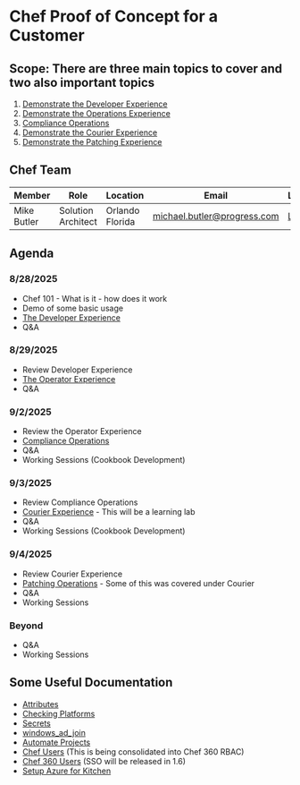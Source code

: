 # Chef Proof of Concept for a Customer

## Scope: There are three main topics to cover and two also important topics

1. [Demonstrate the Developer Experience](devex.md)
2. [Demonstrate the Operations Experience](opex.md)
3. [Compliance Operations](compliance.md)
4. [Demonstrate the Courier Experience](courier.md)
5. [Demonstrate the Patching Experience](patching.md)

## Chef Team

| Member                | Role               | Location        | Email                       | LinkedIn                                                     |
| --------------------- | ------------------ | --------------- | --------------------------- | ------------------------------------------------------------ |
| Mike Butler           | Solution Architect | Orlando Florida | michael.butler@progress.com | [LinkedIn](https://www.linkedin.com/in/mike-butler-6401634/) |


## Agenda

### 8/28/2025

- Chef 101 - What is it - how does it work
- Demo of some basic usage
- [The Developer Experience](devex.md)
- Q&A

### 8/29/2025

- Review Developer Experience
- [The Operator Experience](opex.md)
- Q&A

### 9/2/2025

- Review the Operator Experience
- [Compliance Operations](compliance.md)
- Q&A
- Working Sessions (Cookbook Development)

### 9/3/2025

- Review Compliance Operations
- [Courier Experience](courier.md) - This will be a learning lab
- Q&A
- Working Sessions (Cookbook Development)

### 9/4/2025

- Review Courier Experience
- [Patching Operations](patching.md) - Some of this was covered under Courier
- Q&A
- Working Sessions

### Beyond

- Q&A
- Working Sessions

## Some Useful Documentation

- [Attributes](https://docs.chef.io/attributes/)
- [Checking Platforms](https://docs.chef.io/infra_language/checking_platforms/)
- [Secrets](https://docs.chef.io/infra_language/secrets/)
- [windows_ad_join](https://docs.chef.io/resources/windows_ad_join/)
- [Automate Projects](https://docs.chef.io/automate/iam_v2_overview/)
- [Chef Users](https://docs.chef.io/server/server_orgs/) (This is being consolidated into Chef 360 RBAC)
- [Chef 360 Users](https://docs.chef.io/360/1.4/administration/) (SSO will be released in 1.6)
- [Setup Azure for Kitchen](https://github.com/test-kitchen/kitchen-azurerm?tab=readme-ov-file#configuration)

